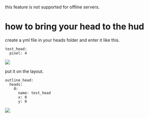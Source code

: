 this feature is not supported for offline servers.

# how to bring your head to the hud
create a yml file in your heads folder and enter it like this.

```
test_head:
  pixel: 4
```

![](https://i.imgur.com/4OA5xp8.png)


put it on the layout.

```
outline_head:
  heads:
    0:
      name: test_head
      x: 0
      y: 0
```

![](https://i.imgur.com/Ric4q9Y.png)